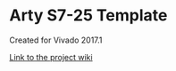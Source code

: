# Arty S7-25 Template <!-- Replace this line with the project name -->
Created for Vivado 2017.1

[Link to the project wiki](https://reference.digilentinc.com/doku.php)

